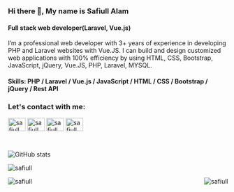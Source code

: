 ### Hi there 👋, My name is Safiull Alam
#### Full stack web developer(Laravel, Vue.js)
I’m a professional web developer with 3+ years of experience in developing PHP and Laravel websites with Vue.JS. I can build and design customized web applications with 100% efficiency by using HTML, CSS, Bootstrap, JavaScript, jQuery, Vue.JS, PHP, Laravel, MYSQL.
#### Skills: PHP / Laravel / Vue.js / JavaScript /  HTML / CSS / Bootstrap / jQuery / Rest API

<h3 align="left">Let's contact with me:</h3>
<p align="left">
<a href="https://twitter.com/MdSafiull" target="blank"><img align="center" src="https://raw.githubusercontent.com/rahuldkjain/github-profile-readme-generator/master/src/images/icons/Social/twitter.svg" alt="safiull" height="30" width="40" /></a>
<a href=https://www.linkedin.com/in/safiull/" target="blank"><img align="center" src="https://raw.githubusercontent.com/rahuldkjain/github-profile-readme-generator/master/src/images/icons/Social/linked-in-alt.svg" alt="safiull" height="30" width="40" /></a>
<a href="https://www.facebook.com/safiul.live" target="blank"><img align="center" src="https://raw.githubusercontent.com/rahuldkjain/github-profile-readme-generator/master/src/images/icons/Social/facebook.svg" alt="safiull" height="30" width="40" /></a>
<a href="https://www.facebook.com/safiul.live" target="blank"><img align="center" src="https://raw.githubusercontent.com/rahuldkjain/github-profile-readme-generator/master/src/images/icons/Social/instagram.svg" alt="safiull" height="30" width="40" /></a>
</p> 

<br>

![GitHub stats](https://github-readme-stats.vercel.app/api?username=safiull&show_icons=true&theme=dark#gh-dark-mode-only)  
<p><img align="center" src="https://github-readme-streak-stats.herokuapp.com/?user=safiull&" alt="safiull" /></p>
<p><img align="left" src="https://github-readme-stats.vercel.app/api/top-langs?username=safiull&show_icons=true&locale=en&layout=compact" alt="safiull" /></p>

<p align="right"> <img src="https://komarev.com/ghpvc/?username=safiull&label=Profile%20views&color=0e75b6&style=flat" alt="safiull" /> </p>
